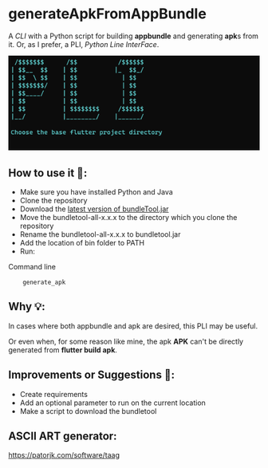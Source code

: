 # generateApkFromAppBundle
A *CLI* with a Python script for building **appbundle** and generating **apk**s from it.
Or, as I prefer, a PLI, *Python Line InterFace*.

![PLI](PLI.png)

## How to use it 🎯:
* Make sure you have installed Python and Java
* Clone the repository
* Download the [latest version of bundleTool.jar](https://github.com/google/bundletool/releases)
* Move the bundletool-all-x.x.x to the directory which you clone the repository
* Rename the bundletool-all-x.x.x to bundletool.jar
* Add the location of bin folder to PATH
* Run:

Command line
```
    generate_apk
```

## Why 💡:
In cases where both appbundle and apk are desired, this PLI may be useful.

Or even when, for some reason like mine, the apk **APK** can't be directly generated from **flutter build apk**.

## Improvements or Suggestions 🚀:
* Create requirements
* Add an optional parameter to run on the current location
* Make a script to download the bundletool

## ASCII ART generator:
https://patorjk.com/software/taag
